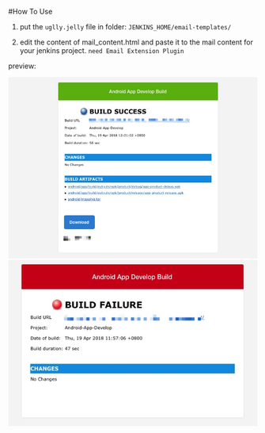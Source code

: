 #How To Use

1. put the `uglly.jelly` file in folder: `JENKINS_HOME/email-templates/`

2. edit the content of mail_content.html and paste it to the mail content for your jenkins project. `need Email Extension Plugin` 

preview:

![success](./preview_success.jpg)
![fail](./preview_fail.jpg)